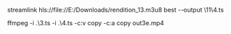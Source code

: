 streamlink hls://file://E:/Downloads/rendition_13.m3u8 best --output \11\4.ts

 ffmpeg -i .\3.ts -i .\4.ts -c:v copy -c:a copy  out3e.mp4
